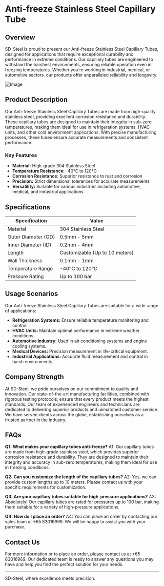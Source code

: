 # Anti-freeze Stainless Steel Capillary Tube

## Overview
SD-Steel is proud to present our Anti-freeze Stainless Steel Capillary Tubes, designed for applications that require exceptional durability and performance in extreme conditions. Our capillary tubes are engineered to withstand the harshest environments, ensuring reliable operation even in freezing temperatures. Whether you're working in industrial, medical, or automotive sectors, our products offer unparalleled reliability and longevity.

![Image](https://github.com/user-attachments/assets/2567258e-e124-4816-932d-1809bd27ef0b)

## Product Description
Our Anti-freeze Stainless Steel Capillary Tubes are made from high-quality stainless steel, providing excellent corrosion resistance and durability. These capillary tubes are designed to maintain their integrity in sub-zero temperatures, making them ideal for use in refrigeration systems, HVAC units, and other cold environment applications. With precise manufacturing processes, these tubes ensure accurate measurements and consistent performance.

### Key Features
- **Material:** High-grade 304 Stainless Steel
- **Temperature Resistance:** -40°C to 120°C
- **Corrosion Resistance:** Superior resistance to rust and corrosion
- **Precision:** Strict dimensional tolerances for accurate measurements
- **Versatility:** Suitable for various industries including automotive, medical, and industrial applications

## Specifications

| Specification | Value |
|---------------|-------|
| Material      | 304 Stainless Steel |
| Outer Diameter (OD) | 0.5mm - 5mm |
| Inner Diameter (ID) | 0.2mm - 4mm |
| Length        | Customizable (Up to 10 meters) |
| Wall Thickness | 0.1mm - 1mm |
| Temperature Range | -40°C to 120°C |
| Pressure Rating | Up to 100 bar |

## Usage Scenarios
Our Anti-freeze Stainless Steel Capillary Tubes are suitable for a wide range of applications:
- **Refrigeration Systems:** Ensure reliable temperature monitoring and control.
- **HVAC Units:** Maintain optimal performance in extreme weather conditions.
- **Automotive Industry:** Used in air conditioning systems and engine cooling systems.
- **Medical Devices:** Precision measurement in life-critical equipment.
- **Industrial Applications:** Accurate fluid measurement and control in harsh environments.

## Company Strength
At SD-Steel, we pride ourselves on our commitment to quality and innovation. Our state-of-the-art manufacturing facilities, combined with rigorous testing protocols, ensure that every product meets the highest standards. Our team of experienced engineers and technicians are dedicated to delivering superior products and unmatched customer service. We have served clients across the globe, establishing ourselves as a trusted partner in the industry.

## FAQs
**Q1: What makes your capillary tubes anti-freeze?**
A1: Our capillary tubes are made from high-grade stainless steel, which provides superior corrosion resistance and durability. They are designed to maintain their integrity and accuracy in sub-zero temperatures, making them ideal for use in freezing conditions.

**Q2: Can you customize the length of the capillary tubes?**
A2: Yes, we can provide custom lengths up to 10 meters. Please contact us with your specific requirements for customization.

**Q3: Are your capillary tubes suitable for high-pressure applications?**
A3: Absolutely! Our capillary tubes are rated for pressures up to 100 bar, making them suitable for a variety of high-pressure applications.

**Q4: How do I place an order?**
A4: You can place an order by contacting our sales team at +65 83016969. We will be happy to assist you with your purchase.

## Contact Us
For more information or to place an order, please contact us at +65 83016969. Our dedicated team is ready to answer any questions you may have and help you find the perfect solution for your needs.

---

SD-Steel, where excellence meets precision.